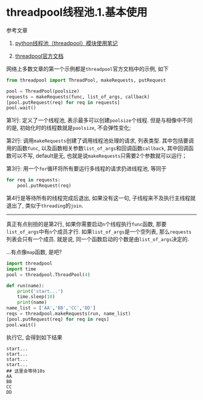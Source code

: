 # threadpool线程池.1.基本使用

参考文章

1. [python线程池（threadpool）模块使用笔记](http://www.cnblogs.com/xiaozi/p/6182990.html)

2. [threadpool官方文档](https://chrisarndt.de/projects/threadpool/api/)

网络上多数文章的第一个示例都是`threadpool`官方文档中的示例, 如下

```py
from threadpool import ThreadPool, makeRequests, putRequest

pool = ThreadPool(poolsize)
requests = makeRequests(func, list_of_args, callback)
[pool.putRequest(req) for req in requests]
pool.wait()
```

第1行: 定义了一个线程池, 表示最多可以创建`poolsize`个线程. 但是与相像中不同的是, 初始化时的线程数就是`poolsize`, 不会弹性变化;

第2行: 调用`makeRequests`创建了调用线程池处理的请求, 列表类型. 其中包括要调用的函数`func`, 以及函数相关参数`list_of_args`和回调函数`callback`, 其中回调函数可以不写, default是无, 也就是说`makeRequests`只需要2个参数就可以运行；

第3行: 用一个`for`循环将所有要运行多线程的请求扔进线程池, 等同于

```py
for req in requests:
    pool.putRequest(req) 
```

第4行是等待所有的线程完成后退出, 如果没有这一句, 子线程来不及执行主线程就退出了, 类似于`threading`的`join`.

------

真正有点别扭的是第2行, 如果你需要启动`n`个线程执行`func`函数, 那要`list_of_args`中有`n`个成员才行. 如果`list_of_args`是一个空列表, 那么`requests`列表会只有一个成员. 就是说, 同一个函数启动的个数是由`list_of_args`决定的.

...有点像`map`函数, 是吧?

```py
import threadpool
import time
pool = threadpool.ThreadPool(4)

def run(name):
    print('start...')
    time.sleep(10)
    print(name)
name_list = ['AA','BB','CC','DD']
reqs = threadpool.makeRequests(run, name_list)
[pool.putRequest(req) for req in reqs]
pool.wait()
```

执行它, 会得到如下结果

```
start...
start...
start...
start...
## 这里会等待10s
AA
BB
CC
DD
```
